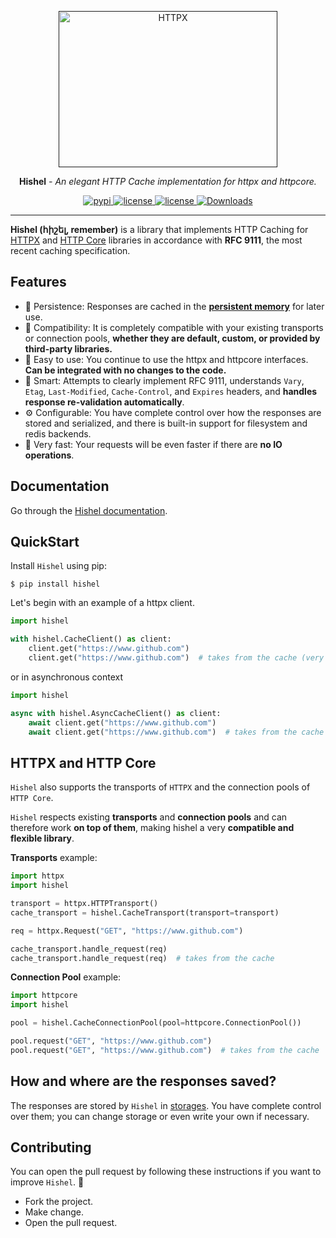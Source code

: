 <p align="center">
  <a href=""><img width="350" height="250" src="https://raw.githubusercontent.com/karosis88/hishel/master/.github/logo.jpg" alt='HTTPX'></a>
</p>


<p align="center"><strong>Hishel</strong> <em>- An elegant HTTP Cache implementation for httpx and httpcore.</em></p>

<p align="center">

  <a href="https://pypi.org/project/hishel">
      <img src="https://img.shields.io/pypi/v/hishel.svg" alt="pypi">
  </a>

  <a href="https://img.shields.io/pypi/l/hishel">
      <img src="https://img.shields.io/pypi/l/hishel" alt="license">
  </a>

  <a href="https://img.shields.io/codecov/c/github/karosis88/hishel">
      <img src="https://img.shields.io/codecov/c/github/karosis88/hishel" alt="license">
  </a>

  <a href="https://www.pepy.tech/projects/hishel">
      <img src="https://static.pepy.tech/badge/hishe" alt="Downloads">
  </a>
</p>

-----

**Hishel (հիշել, remember)** is a library that implements HTTP Caching for [HTTPX](https://github.com/encode/httpx) and [HTTP Core](https://github.com/encode/httpcore) libraries in accordance with **RFC 9111**, the most recent caching specification.

## Features

- 💾 Persistence: Responses are cached in the [**persistent memory**](https://en.m.wikipedia.org/wiki/Persistent_memory) for later use.
- 🤲 Compatibility: It is completely compatible with your existing transports or connection pools, **whether they are default, custom, or provided by third-party libraries.**
- 🤗 Easy to use: You continue to use the httpx and httpcore interfaces. **Can be integrated with no changes to the code.**
- 🧠 Smart: Attempts to clearly implement RFC 9111, understands `Vary`, `Etag`, `Last-Modified`,  `Cache-Control`, and `Expires` headers, and **handles response re-validation automatically**.
- ⚙️ Configurable: You have complete control over how the responses are stored and serialized, and there is built-in support for filesystem and redis backends.
- 🚀 Very fast: Your requests will be even faster if there are **no IO operations**.

## Documentation
Go through the [Hishel documentation](https://karosis88.github.io/hishel/).

## QuickStart

Install `Hishel` using pip:
``` shell
$ pip install hishel
```

Let's begin with an example of a httpx client.

```python
import hishel

with hishel.CacheClient() as client:
    client.get("https://www.github.com")
    client.get("https://www.github.com")  # takes from the cache (very fast!)
```

or in asynchronous context

```python
import hishel

async with hishel.AsyncCacheClient() as client:
    await client.get("https://www.github.com")
    await client.get("https://www.github.com")  # takes from the cache
```

## HTTPX and HTTP Core

`Hishel` also supports the transports of `HTTPX` and the connection pools of `HTTP Core`.

`Hishel` respects existing **transports** and **connection pools** and can therefore work **on top of them**, making hishel a very **compatible and flexible library**.


**Transports** example:

``` python
import httpx
import hishel

transport = httpx.HTTPTransport()
cache_transport = hishel.CacheTransport(transport=transport)

req = httpx.Request("GET", "https://www.github.com")

cache_transport.handle_request(req)
cache_transport.handle_request(req)  # takes from the cache
```

**Connection Pool** example:


```python
import httpcore
import hishel

pool = hishel.CacheConnectionPool(pool=httpcore.ConnectionPool())

pool.request("GET", "https://www.github.com")
pool.request("GET", "https://www.github.com")  # takes from the cache

```

## How and where are the responses saved?

The responses are stored by `Hishel` in [storages](https://karosis88.github.io/hishel/userguide/#storages).
You have complete control over them; you can change storage or even write your own if necessary.


## Contributing

You can open the pull request by following these instructions if you want to improve `Hishel`. 💓

- Fork the project.
- Make change.
- Open the pull request.

